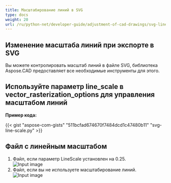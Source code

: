 ```yaml
---
title: Масштабирование линий в SVG
type: docs
weight: 20
url: /ru/python-net/developer-guide/adjustment-of-cad-drawings/svg-line-scale/
---
```



## **Изменение масштаба линий при экспорте в SVG**

Вы можете контролировать масштаб линий в файле SVG, библиотека Aspose.CAD предоставляет все необходимые инструменты для этого.

## **Используйте параметр line_scale в vector_rasterization_options для управления масштабом линий**

**Пример кода:**

{{< gist "aspose-com-gists" "511bcfad674670f7484dcd1c47480b11" "svg-line-scale.py" >}}


## Файл с линейным масштабом
1. Файл, если параметр LineScale установлен на 0.25.<br>
![Input image](/cad/_assets/guide/svg/line_scale_0.25.png)<br>
1. Файл, если вы не используете масштабирование линий.<br>
![Input image](/cad/_assets/guide/svg/basic_options.png)<br>
